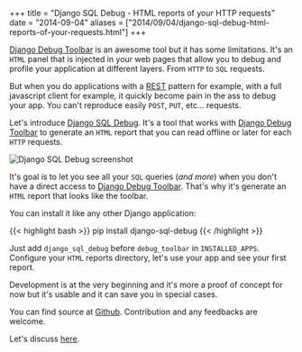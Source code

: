 +++
title = "Django SQL Debug - HTML reports of your HTTP requests"
date = "2014-09-04"
aliases = ["2014/09/04/django-sql-debug-html-reports-of-your-requests.html"]
+++

[Django Debug Toolbar][1] is an awesome tool but it has some limitations. It's an `HTML` panel that is injected in your web pages that allow you to debug and profile your application at different layers. From `HTTP` to `SQL` requests.

But when you do applications with a [REST][2] pattern for example, with a full javascript client for example, it quickly become pain in the ass to debug your app.
You can't reproduce easily `POST`, `PUT`, etc... requests.

Let's introduce [Django SQL Debug][3]. It's a tool that works with [Django Debug Toolbar][1] to generate an `HTML` report that you can read offline or later for each `HTTP` requests.

![Django SQL Debug screenshot](https://raw.githubusercontent.com/socketubs/django-sql-debug/master/screenshots/01.png)

It's goal is to let you see all your `SQL` queries (*and more*) when you don't have a direct access to [Django Debug Toolbar][1].
That's why it's generate an `HTML` report that looks like the toolbar.

You can install it like any other Django application:

{{< highlight bash >}}
pip install django-sql-debug
{{< /highlight >}}

Just add `django_sql_debug` before `debug_toolbar` in `INSTALLED_APPS`. Configure your `HTML` reports directory, let's use your app and see your first report.

Development is at the very beginning and it's more a proof of concept for now but it's usable and it can save you in special cases.

You can find source at [Github][3]. Contribution and any feedbacks are welcome.

Let's discuss [here][4].

[1]: https://github.com/django-debug-toolbar/django-debug-toolbar
[2]: http://en.wikipedia.org/wiki/Representational_state_transfer
[3]: https://github.com/socketubs/django-sql-debug
[4]: https://news.ycombinator.com/item?id=8268848
